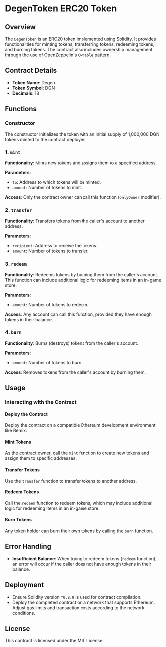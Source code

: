 # DegenToken ERC20 Token

## Overview
The `DegenToken` is an ERC20 token implemented using Solidity. It provides functionalities for minting tokens, transferring tokens, redeeming tokens, and burning tokens. The contract also includes ownership management through the use of OpenZeppelin's `Ownable` pattern.

## Contract Details
- **Token Name**: Degen
- **Token Symbol**: DGN
- **Decimals**: 18

## Functions

### Constructor
The constructor initializes the token with an initial supply of 1,000,000 DGN tokens minted to the contract deployer.

### 1. `mint`
**Functionality**: Mints new tokens and assigns them to a specified address.

**Parameters**:
- `to`: Address to which tokens will be minted.
- `amount`: Number of tokens to mint.

**Access**: Only the contract owner can call this function (`onlyOwner` modifier).

### 2. `transfer`
**Functionality**: Transfers tokens from the caller's account to another address.

**Parameters**:
- `recipient`: Address to receive the tokens.
- `amount`: Number of tokens to transfer.

### 3. `redeem`
**Functionality**: Redeems tokens by burning them from the caller's account. This function can include additional logic for redeeming items in an in-game store.

**Parameters**:
- `amount`: Number of tokens to redeem.

**Access**: Any account can call this function, provided they have enough tokens in their balance.

### 4. `burn`
**Functionality**: Burns (destroys) tokens from the caller's account.

**Parameters**:
- `amount`: Number of tokens to burn.

**Access**: Removes tokens from the caller's account by burning them.

## Usage

### Interacting with the Contract

#### Deploy the Contract
Deploy the contract on a compatible Ethereum development environment like Remix.

#### Mint Tokens
As the contract owner, call the `mint` function to create new tokens and assign them to specific addresses.

#### Transfer Tokens
Use the `transfer` function to transfer tokens to another address.

#### Redeem Tokens
Call the `redeem` function to redeem tokens, which may include additional logic for redeeming items in an in-game store.

#### Burn Tokens
Any token holder can burn their own tokens by calling the `burn` function.

## Error Handling
- **Insufficient Balance**: When trying to redeem tokens (`redeem` function), an error will occur if the caller does not have enough tokens in their balance.

## Deployment
- Ensure Solidity version `^0.8.0` is used for contract compilation.
- Deploy the completed contract on a network that supports Ethereum. Adjust gas limits and transaction costs according to the network conditions.

## License
This contract is licensed under the MIT License.

